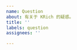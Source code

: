 ```yaml
---
name: Question
about: 有关于 KRich 的疑惑。
title: ''
labels: question
assignees: ''

---
```


<!-- 请在这里具体描述您遇到的问题 -->
